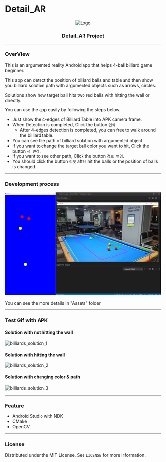 # Detail_AR

<p align="center">
    <img src="Assets/Logo.png" alt="Logo" width="80" height="80">
</p>

<h3 align="center">Detail_AR Project</h3>

------

### OverView

This is an argumented reality Android app that helps 4-ball billiard game beginner.

This app can detect the position of billiard balls and table and then show you billiard solution path with argumented objects such as arrows, circles.

Solutions show how target ball hits two red balls with hitting the wall or directly. 

You can use the app easily by following the steps below.

- Just show the 4-edges of Billiard Table into APK camera frame.
- When Detection is completed, Click the button `인식`.
  - After 4-edges detection is completed, you can free to walk around the billiard table.
- You can see the path of billiard solution with argumented object.
- If you want to change the target ball color you want to hit, Click the button  `색 변경`.
- If you want to see other path, Click the button  `경로 변경`.
- You should click the button `리셋` after hit the balls or the position of balls is changed.

-----

### Development process


![3D_geometric_processing_1](Assets/development_proc.PNG)

You can see the more details in "Assets" folder

-----

### Test Gif with APK

#### Solution with not hitting the wall

![billiards_solution_1](Assets/billiards_solution_1.gif)

#### Solution with hitting the wall

![billiards_solution_2](Assets/billiards_solution_2.gif)

#### Solution with changing color & path

![billiards_solution_3](Assets/billiards_solution_3.gif)

-----

### Feature

- Android Studio with NDK
- CMake
- OpenCV

------

### License

Distributed under the MIT License. See `LICENSE` for more information.
